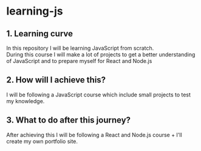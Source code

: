 # learning-js

## 1. Learning curve
In this repository I will be learning JavaScript from scratch. <br>
During this course I will make a lot of projects to get a better understanding of JavaScript and to prepare myself for React and Node.js

## 2. How will I achieve this?
I will be following a JavaScript course which include small projects to test my knowledge.

## 3. What to do after this journey?
After achieving this I will be following a React and Node.js course + I'll create my own portfolio site.
